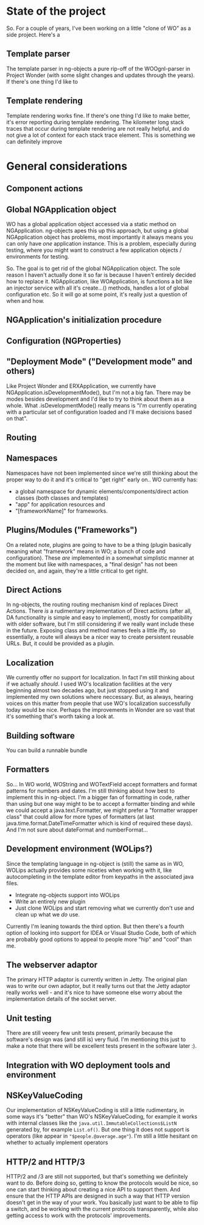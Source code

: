 # State of the project

So. For a couple of years, I've been working on a little "clone of WO" as a side project. Here's a 

## Template parser

The template parser in ng-objects a pure rip-off of the WOOgnl-parser in Project Wonder (with some slight changes and updates through the years). If there's one thing I'd like to 

## Template rendering

Template rendering works fine. If there's one thing I'd like to make better, it's error reporting during template rendering. The kilometer long stack traces that occur during template rendering are not really helpful, and do not give a lot of context for each stack trace element. This is something we can definitely improve

# General considerations

## Component actions

## Global NGApplication object

WO has a global application object accessed via a static method on NGApplication. ng-objects apes this up this approach, but using a global NGApplication object has problems, most importantly it always means you can only have _one_ application instance. This is a problem, especially during testing, where you might want to construct a few application objects / environments for testing.

So. The goal is to get rid of the global NGApplication object. The sole reason I haven't actually done it so far is because I haven't entirely decided how to replace it. NGApplication, like WOApplication, is functions a bit like an injector service with all it's create...() methods, handles a lot of global configuration etc. So it will go at some point, it's really just a question of when and how.

## NGApplication's initialization procedure

## Configuration (NGProperties)

## "Deployment Mode" ("Development mode" and others)

Like Project Wonder and ERXApplication, we currently have NGApplication.isDevelopmentMode(), but I'm not a big fan. There may be modes besides development and I'd like to try to think about them as a whole. What .isDevelopmentMode() really means is "I'm currently operating with a particular set of configuration loaded and I'll make decisions based on that".

## Routing

## Namespaces

Namespaces have not been implemented since we're still thinking about the proper way to do it and it's critical to "get right" early on.. WO currently has:

- a global namespace for dynamic elements/components/direct action classes (both classes and templates)
- "app" for application resources and
- "[frameworkName]" for frameworks.

## Plugins/Modules ("Frameworks")

On a related note, plugins are going to have to be a thing (plugin basically meaning what "framework" means in WO; a bunch of code and configuration). These _are_ implemented in a somewhat simplistic manner at the moment but like with namespaces, a "final design" has not been decided on, and again, they're a little critical to get right.

## Direct Actions

In ng-objects, the routing routing mechanism kind of replaces Direct Actions. There _is_ a rudimentary implementation of Direct actions (after all, DA functionality is simple and easy to implement), mostly for compatibility with older software, but I'm still considering if we really want include these in the future. Exposing class and method names feels a little iffy, so essentially, a route will always be a nicer way to create persistent reusable URLs. But, it could be provided as a plugin.

## Localization

We currently offer no support for localization. In fact I'm still thinking about if we actually _should_. I used WO's localization facilities at the very beginning almost two decades ago, but just stopped using it and implemented my own solutions where neccessary. But, as always, hearing voices on this matter from people that use WO's localization successfully today would be nice. Perhaps the improvements in Wonder are so vast that it's something that's worth taking a look at.

## Building software

You can build a runnable bundle

## Formatters

So… In WO world, WOString and WOTextField accept formatters and format patterns for numbers and dates. I'm still thinking about how best to implement this in ng-object. I'm a bigger fan of formatting in code, rather than using  but one way might to be to accept a formatter binding and while we could accept a java.text.Formatter, we might prefer a "formatter wrapper class" that could allow for more types of formatters (at last java.time.format.DateTimeFormatter which is kind of required these days). And I'm not sure about dateFormat and numberFormat...

## Development environment (WOLips?)

Since the templating language in ng-object is (still) the same as in WO, WOLips actually provides some niceties when working with it, like autocompleting in the template editor from keypaths in the associated java files.

* Integrate ng-objects support into WOLips
* Write an entirely new plugin
* Just clone WOLips and start removing what we currently don't use and clean up what we _do_ use.

Currently I'm leaning towards the third option. But then there's a fourth option of looking into support for IDEA or Visual Studio Code, both of which are probably good options to appeal to people more "hip" and "cool" than me.

## The webserver adaptor

The primary HTTP adaptor is currently written in Jetty. The original plan was to write our own adaptor, but it really turns out that the Jetty adaptor really works well - and it's nice to have someone else worry about the implementation details of the socket server.

## Unit testing

There are still veeery few unit tests present, primarily because the software's design was (and still is) very fluid. I'm mentioning this just to make a note that there will be excellent tests present in the software later :).

## Integration with WO deployment tools and environment

## NSKeyValueCoding

Our implementation of NSKeyValueCoding is still a little rudimentary, in some ways it's "better" than WO's NSKeyValueCoding, for example it works with internal classes like the `java.util.ImmutableCollections$ListN` generated by, for example `List.of()`. But one thing it does not support is operators (like appear in `"$people.@average.age"`). I'm still a little hesitant on whether to actually implement operators

## HTTP/2 and HTTP/3

HTTP/2 and /3 are still not supported, but that's something we definitely want to do. Before doing so, getting to know the protocols would be nice, so one can start thinking about creating a nice API to support them. And ensure that the HTTP APIs are designed in such a way that HTTP version doesn't get in the way of your work. You basically just want to be able to flip a switch, and be working with the current protocols transparently, while also getting access to work with the protocols' improvements.
